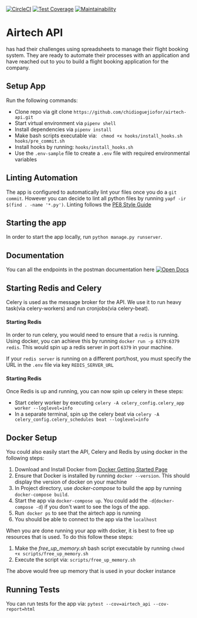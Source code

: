 [![CircleCI](https://circleci.com/gh/chidioguejiofor/airtech-api.svg?style=svg)](https://circleci.com/gh/chidioguejiofor/airtech-api) [![Test Coverage](https://api.codeclimate.com/v1/badges/5c9be06a382901592e89/test_coverage)](https://codeclimate.com/github/chidioguejiofor/airtech-api/test_coverage) [![Maintainability](https://api.codeclimate.com/v1/badges/5c9be06a382901592e89/maintainability)](https://codeclimate.com/github/chidioguejiofor/airtech-api/maintainability)

# Airtech API
has had their challenges using spreadsheets to manage their flight booking system. They are ready to automate their processes with an application and have reached out to you to build a flight booking application for the company.

## Setup App
Run the following commands:

- Clone repo via git clone `https://github.com/chidioguejiofor/airtech-api.git`
- Start virtual environment via `pipenv shell`
- Install dependencies via `pipenv install`
- Make bash scripts executable via: ` chmod +x hooks/install_hooks.sh hooks/pre_commit.sh`
- Install hooks by running: `hooks/install_hooks.sh`
- Use the `.env-sample` file to create a `.env` file with required environmental variables

## Linting Automation
The app is configured to automatically lint your files once you do a `git commit`. However you can decide to lint all 
python files by running `yapf -ir $(find . -name '*.py')`. 
Linting follows the [PE8 Style Guide](https://www.python.org/dev/peps/pep-0008/)


## Starting the app
In order to start the app locally, run `python manage.py runserver`. 

## Documentation
You can all the endpoints in the postman documentation  here [![Open Docs](https://run.pstmn.io/button.svg)](https://documenter.getpostman.com/view/4208573/SVSHrppk)

## Starting Redis and Celery
Celery is used as the message broker for the API. We use it to run heavy task(via celery-workers) and run cronjobs(via celery-beat).

#### Starting Redis
In order to run celery, you would need to ensure that a `redis` is running. 
Using docker, you can achieve this by running `docker run -p 6379:6379 redis`. This would spin up a redis server in  port `6379` in your machine.

If your `redis server` is running on a different port/host, you must specify the URL in the `.env` file via key `REDIS_SERVER_URL`

#### Starting Redis
Once Redis is up and running, you can now spin up celery in these steps:

- Start celery worker by executing  `celery -A celery_config.celery_app worker --loglevel=info`
- In a separate terminal, spin up the celery beat via `celery -A celery_config.celery_schedules beat --loglevel=info`

## Docker Setup
You could also easily start the API, Celery and Redis by using docker in the following steps:

1. Download and Install Docker from [Docker Getting Started Page](https://www.docker.com/get-started)
2. Ensure that Docker is installed by running `docker --version`. This should display the version of docker on your machine
3. In Project directory, use _docker-compose_ to build the app  by running  `docker-compose build`.
4. Start the app via `docker-compose up`. You could add the `-d`(`docker-compose -d`) if you don't want to see the logs of the app.
5. Run` docker ps` to see that the airtech app is running
6. You should be able to connect to the app via the `localhost`

When you are done running your app with docker, it is best to free up resources that is used. To do this follow these steps:

1. Make the *free_up_memory.sh* bash script executable by running `chmod +x scripts/free_up_memory.sh`
2. Execute the script via: `scripts/free_up_memory.sh`

The above would free up memory that is used in your docker instance

## Running Tests
You can run tests for the app via: `pytest --cov=airtech_api --cov-report=html`

